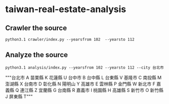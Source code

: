 # taiwan-real-estate-analysis

## Crawler the source

`python3.1 crawler/index.py --yearsfrom 102  --yearsto 112`

## Analyze the source

`python3.1 analysis/index.py --yearsfrom 102 --yearsto 112 --city 台北市`

"""台北市 A 苗栗縣 K 花蓮縣 U
台中市 B 台中縣 L 台東縣 V
基隆市 C 南投縣 M 澎湖縣 X
台南市 D 彰化縣 N 陽明山 Y
高雄市 E 雲林縣 P 金門縣 W
新北市 F 嘉義縣 Q 連江縣 Z
宜蘭縣 G 台南縣 R 嘉義市 I
桃園縣 H 高雄縣 S 新竹市 O
新竹縣 J 屏東縣 T"""

